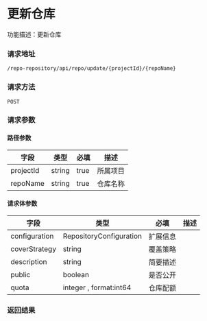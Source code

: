 # 更新仓库
功能描述：更新仓库

### 请求地址
```
/repo-repository/api/repo/update/{projectId}/{repoName}
```

### 请求方法
`POST`
### 请求参数
#### 路径参数

| 字段 | 类型 | 必填 | 描述 |
| -------- | -------- | -------- | -------- |
| projectId     | string   | true       | 所属项目 |
| repoName     | string   | true       | 仓库名称 |



#### 请求体参数
| 字段 | 类型 | 必填 | 描述 |
| -------- | -------- | -------- | -------- |
| configuration     | RepositoryConfiguration   | 扩展信息 |
| coverStrategy     | string   | 覆盖策略 |
| description     | string   | 简要描述 |
| public     | boolean   | 是否公开 |
| quota     | integer , format:int64  | 仓库配额 |

### 返回结果

